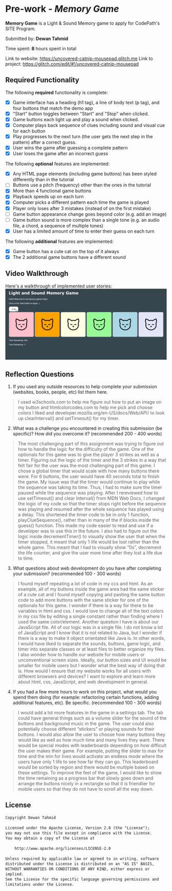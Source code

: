 # Pre-work - *Memory Game*

**Memory Game** is a Light & Sound Memory game to apply for CodePath's SITE Program. 

Submitted by: **Dewan Tahmid**

Time spent: **8** hours spent in total

Link to website: https://uncovered-catnip-mousepad.glitch.me 
Link to project: https://glitch.com/edit/#!/uncovered-catnip-mousepad

## Required Functionality

The following **required** functionality is complete:

* [x] Game interface has a heading (h1 tag), a line of body text (p tag), and four buttons that match the demo app
* [x] "Start" button toggles between "Start" and "Stop" when clicked. 
* [x] Game buttons each light up and play a sound when clicked. 
* [x] Computer plays back sequence of clues including sound and visual cue for each button
* [x] Play progresses to the next turn (the user gets the next step in the pattern) after a correct guess. 
* [x] User wins the game after guessing a complete pattern
* [x] User loses the game after an incorrect guess

The following **optional** features are implemented:

* [x] Any HTML page elements (including game buttons) has been styled differently than in the tutorial
* [ ] Buttons use a pitch (frequency) other than the ones in the tutorial
* [x] More than 4 functional game buttons
* [x] Playback speeds up on each turn
* [x] Computer picks a different pattern each time the game is played
* [x] Player only loses after 3 mistakes (instead of on the first mistake)
* [ ] Game button appearance change goes beyond color (e.g. add an image)
* [ ] Game button sound is more complex than a single tone (e.g. an audio file, a chord, a sequence of multiple tones)
* [x] User has a limited amount of time to enter their guess on each turn

The following **additional** features are implemented:

- [x] Game button has a cute cat on the top of it always
- [x] The 2 additional game buttons have a different sound

## Video Walkthrough

Here's a walkthrough of implemented user stories:
![](Walkthrough.gif)


## Reflection Questions
1. If you used any outside resources to help complete your submission (websites, books, people, etc) list them here. 
> I used w3schools.com to help me figure out how to put an image on my button 
and htmlcolorcodes.com to help me pick and choose colors I liked and developer.mozilla.org/en-US/docs/Web/API/
to look up clearInterval() and setTimeout() for my timer.

2. What was a challenge you encountered in creating this submission (be specific)? How did you overcome it? (recommended 200 - 400 words) 
> The most challenging part of this assignment was trying to figure out how to 
handle the logic for the difficulty of the game. One of the optionals for this 
game was to give the player 3 strikes as well as a timer. Figuring out the logic 
of the timer and the 3 strikes in a way that felt fair for the user was the most 
challenging part of this game. I chose a global timer that would scale with how 
many buttons there were. For 6 buttons, the user would have 40 seconds total to 
finish the game. My issue was that the timer would continue to play while the 
sequence was taking its time. Thus, I had to make sure the timer paused while 
the sequence was playing. After I rereviewed how to use setTimeout() and clear
Interval() from MDN Web Docs, I changed the logic of my code so that the timer 
stops right before the sequence was playing and resumed after the whole sequence 
has played using a delay. This shortened the timer code to be in only 1 function, 
playClueSequence(), rather than in many of the if blocks inside the guess() 
function. This made my code easier to read and use if a developer was to use this 
in the future. I also had to figure out the logic inside decrementTimer() to 
visually show the user that when the timer stopped, it meant that only 1 life 
would be lost rather than the whole game. This meant that I had to visually show 
“0s”, decrement the life counter, and give the user more time after they lost a 
life due to time.

3. What questions about web development do you have after completing your submission? (recommended 100 - 300 words) 
> I found myself repeating a lot of code in my ccs and html. As an example, all 
of my buttons inside the game area had the same sticker of a cute cat and I found 
myself copying and pasting the same button code to add more buttons with the same 
sticker for one of the optionals for this game. I wonder if there is a way for 
there to be variables in html and css. I would love to change all of the text 
colors in my css file by editing a single constant rather than finding where I 
used the same color/element. Another question I have is about our JavaScript 
file. All of our logic was in a single file. I do not know a lot of JavaScript 
and I know that it is not related to Java, but I wonder if there is a way to make 
it object orientated like Java is. In other words, I would have liked to separate 
the sounds, buttons, game logic, and timer into separate classes or at least files 
to better organize my files. I also wonder how to handle our website for mobile 
users or unconventional screen sizes. Ideally, our button sizes and UI would be 
smaller for mobile users but I wonder what the best way of doing that is. How would
I ensure that my website works for all users with different browsers and devices? 
I want to explore and learn more about html, css, JavaScript, and web development 
in general.

4. If you had a few more hours to work on this project, what would you spend them doing (for example: refactoring certain functions, adding additional features, etc). Be specific. (recommended 100 - 300 words) 
> I would add a lot more features in the game in a settings tab. The tab could 
have general things such as a volume slider for the sound of the buttons and 
background music in the game. The user could also potentially choose different 
“stickers” or playing sounds for their buttons. I would also allow the user to 
choose how many buttons they would like as well as how much time and many lives 
they want. There would be special modes with leaderboards depending on how 
difficult the user makes their game. For example, putting the slider to max for 
time and the min for lives would activate an endless mode where the users have 
only 1 life to see how far they can go. This leaderboard would be sorted by 
region and there would be multiple based on these settings. To improve the feel 
of the game, I would like to show the time remaining as a progress bar that 
slowly goes down and arrange the buttons nicely in a rectangle so that it is 
friendlier for mobile users so that they do not have to scroll all the way down.


## License

    Copyright Dewan Tahmid

    Licensed under the Apache License, Version 2.0 (the "License");
    you may not use this file except in compliance with the License.
    You may obtain a copy of the License at

        http://www.apache.org/licenses/LICENSE-2.0

    Unless required by applicable law or agreed to in writing, software
    distributed under the License is distributed on an "AS IS" BASIS,
    WITHOUT WARRANTIES OR CONDITIONS OF ANY KIND, either express or implied.
    See the License for the specific language governing permissions and
    limitations under the License.
